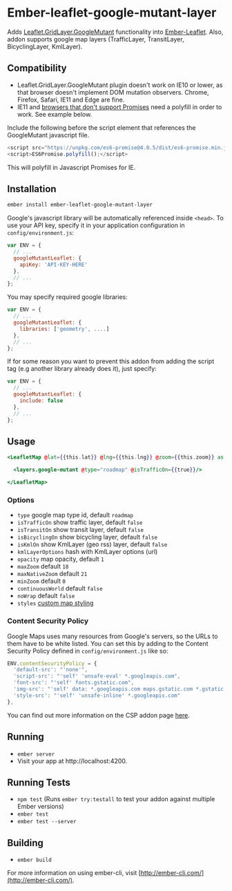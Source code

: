 # Ember-leaflet-google-mutant-layer

Adds [Leaflet.GridLayer.GoogleMutant](https://gitlab.com/IvanSanchez/Leaflet.GridLayer.GoogleMutant/tree/master) functionality into [Ember-Leaflet](http://ember-leaflet.com).
Also, addon supports google map layers (TrafficLayer, TransitLayer, BicyclingLayer, KmlLayer).

## Compatibility
* Leaflet.GridLayer.GoogleMutant plugin doesn't work on IE10 or lower, as that browser doesn't implement DOM mutation observers. Chrome, Firefox, Safari, IE11 and Edge are fine.
* IE11 and [browsers that don't support Promises](http://caniuse.com/#search=promise) need a polyfill in order to work. See example below.

Include the following before the script element that references the GoogleMutant javascript file.
```javascript
<script src="https://unpkg.com/es6-promise@4.0.5/dist/es6-promise.min.js"></script>
<script>ES6Promise.polyfill();</script>

```
This will polyfill in Javascript Promises for IE.

## Installation

```bash
ember install ember-leaflet-google-mutant-layer
```

Google's javascript library will be automatically referenced inside `<head>`. To use your API key, specify it in your application configuration in `config/environment.js`:

```javascript
var ENV = {
  // ...
  googleMutantLeaflet: {
    apiKey: 'API-KEY-HERE'
  },
  // ...
};
```

You may specify required google libraries:
```javascript
var ENV = {
  // ...
  googleMutantLeaflet: {
    libraries: ['geometry', ....]
  },
  // ...
};
```

If for some reason you want to prevent this addon from adding the script tag (e.g another library already does it), just specify:

```javascript
var ENV = {
  // ...
  googleMutantLeaflet: {
    include: false
  },
  // ...
};
```

## Usage
```handlebars
<LeafletMap @lat={{this.lat}} @lng={{this.lng}} @zoom={{this.zoom}} as |layers|>

  <layers.google-mutant @type="roadmap" @isTrafficOn={{true}}/>

</LeafletMap>
```

### Options

* `type` google map type id, default `roadmap`
* `isTrafficOn` show traffic layer, default `false`
* `isTransitOn` show transit layer, default `false`
* `isBicyclingOn` show bicycling layer, default `false`
* `isKmlOn` show KmlLayer (geo rss) layer, default `false`
* `kmlLayerOptions` hash with KmlLayer options (url)
* `opacity` map opacity, default `1`
* `maxZoom` default `18`
* `maxNativeZoom` default `21`
* `minZoom` default `0`
* `continuousWorld` default `false`
* `noWrap` default `false`
* `styles` [custom map styling](https://developers.google.com/maps/documentation/javascript/styling)

### Content Security Policy

Google Maps uses many resources from Google's servers, so the URLs to them have to be white listed. You can set this by adding to the Content Security Policy defined in `config/environment.js` like so:

```js
ENV.contentSecurityPolicy = {
  'default-src': "'none'",
  'script-src': "'self' 'unsafe-eval' *.googleapis.com",
  'font-src': "'self' fonts.gstatic.com",
  'img-src': "'self' data: *.googleapis.com maps.gstatic.com *.gstatic.com",
  'style-src': "'self' 'unsafe-inline' *.googleapis.com"
},
```

You can find out more information on the CSP addon page [here](https://github.com/rwjblue/ember-cli-content-security-policy#ember-cli-content-security-policy).

## Running

* `ember server`
* Visit your app at http://localhost:4200.

## Running Tests

* `npm test` (Runs `ember try:testall` to test your addon against multiple Ember versions)
* `ember test`
* `ember test --server`

## Building

* `ember build`

For more information on using ember-cli, visit [http://ember-cli.com/](http://ember-cli.com/).
